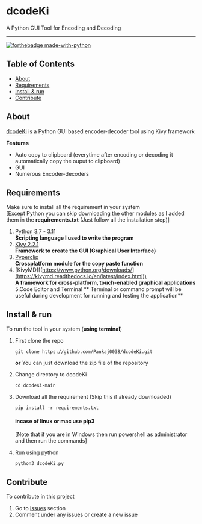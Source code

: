 # dcodeKi
A Python GUI Tool for Encoding and Decoding 
________
[![forthebadge made-with-python](http://ForTheBadge.com/images/badges/made-with-python.svg)](https://www.python.org/)

## Table of Contents
- [About](#about)
- [Requirements](#requirements)
- [Install & run](#install--run)
- [Contribute](#contribute)

## About
[dcodeKi](https://github.com/Pankaj0038/dcodeKi) is a Python GUI based encoder-decoder tool using Kivy framework<p>
**Features**
- Auto copy to clipboard (everytime after encoding or decoding it automatically copy the ouput to clipboard)
- GUI
- Numerous Encoder-decoders

## Requirements
Make sure to install all the requirement in your system<br>
[Except Python you can skip downloading the other modules as I added them in the **requirements.txt** (Just follow all the installation step)]
   
1. [Python 3.7 - 3.11](https://www.python.org/downloads/)<br>
   **Scripting language I used to write the program**
2. [Kivy 2.2.1](https://kivy.org/doc/stable/gettingstarted/installation.html)<br>
   **Framework to create the GUI (Graphical User Interface)**
3. [Pyperclip](https://pypi.org/project/pyperclip/)<br>
   **Crossplatform module for the copy paste function**
4. [KivyMD][(https://www.python.org/downloads/](https://kivymd.readthedocs.io/en/latest/index.html))<br>
   **A framework for cross-platform, touch-enabled graphical applications**
5.Code Editor and Terminal
** Terminal or command prompt will be useful during development for running and testing the application**
## Install & run
To run the tool in your system (**using terminal**)
1. First clone the repo
   ```(bash)
   git clone https://github.com/Pankaj0038/dcodeKi.git
   ```
   **or**
   You can just download the zip file of the repository<br>
3. Change directory to dcodeKi
   ```(bash)
   cd dcodeKi-main
   ```
4. Download all the requirement (Skip this if already downloaded)
   ```(bash)
   pip install -r requirements.txt
   ```
   #### incase of linux or mac use pip3 
   [Note that if you are in Windows then run powershell as administrator and then run the commands]
   
6. Run using python
   ```(bash)
   python3 dcodeKi.py
   ```


## Contribute
To contribute in this project
1. Go to [issues](https://github.com/Pankaj0038/dcodeKi/issues) section
2. Comment under any issues or create a new issue
